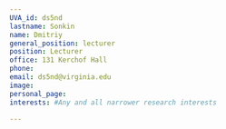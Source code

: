 ```yaml
---
UVA_id: ds5nd
lastname: Sonkin
name: Dmitriy
general_position: lecturer
position: Lecturer
office: 131 Kerchof Hall
phone: 
email: ds5nd@virginia.edu
image:
personal_page:
interests: #Any and all narrower research interests

---
```

